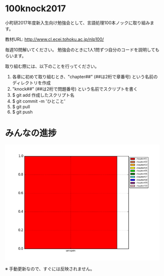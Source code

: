 # 100knock2017

小町研2017年度新入生向け勉強会として、言語処理100本ノックに取り組みます。

教材URL: http://www.cl.ecei.tohoku.ac.jp/nlp100/

毎週10問解いてください。
勉強会のときに1人1問ずつ自分のコードを説明してもらいます。

取り組む際には、以下のことを行ってください。
1. 各章に初めて取り組むとき、"chapter##" (##は2桁で章番号) という名前のディレクトリを作成
2. "knock##" (##は2桁で問題番号) という名前でスクリプトを書く
3. $ git add 作成したスクリプト名
4. $ git commit -m 'ひとこと'
5. $ git pull
6. $ git push

# みんなの進捗
![progress](https://github.com/tmu-nlp/100knock2017/blob/master/progress.png)

※ 手動更新なので、すぐには反映されません。
